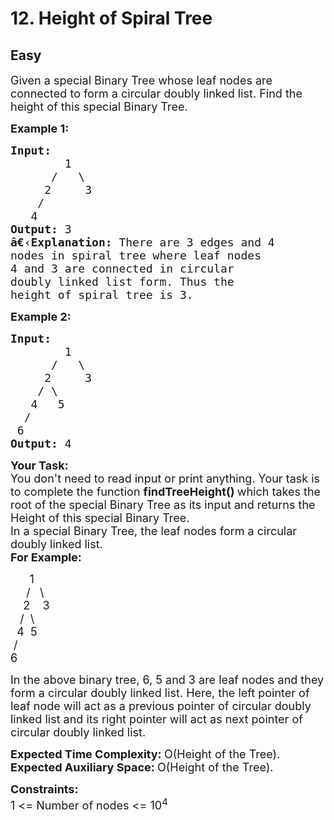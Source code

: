 # 12. Height of Spiral Tree
## Easy 
<div class="problem-statement">
                <p></p><p><span style="font-size:18px">Given a special Binary Tree&nbsp;whose leaf nodes are connected to form a circular doubly linked list. Find the height of this special Binary Tree.</span></p>

<p><span style="font-size:18px"><strong>Example 1:</strong></span></p>

<pre><span style="font-size:18px"><strong>Input:</strong>
&nbsp;       1
&nbsp;     /   \
&nbsp;    2     3
&nbsp;   /
&nbsp;  4<strong>
Output: </strong>3<strong>
â€‹Explanation: </strong>There are 3 edges and 4
nodes in spiral tree where leaf nodes
4 and 3 are connected in circular
doubly linked list form. Thus the
height of spiral tree is 3.</span>
</pre>

<p><span style="font-size:18px"><strong>Example 2:</strong></span></p>

<pre><span style="font-size:18px"><strong>Input:</strong>
&nbsp;       1
      /   \
&nbsp;    2     3
&nbsp;   / \
&nbsp;  4   5
&nbsp; /
&nbsp;6<strong>
Output: </strong>4</span></pre>

<p><span style="font-size:18px"><strong>Your Task:</strong><br>
You don't need to read input or print anything. Your task is to complete the function&nbsp;<strong>findTreeHeight()&nbsp;</strong>which takes the root of the special Binary Tree as its input and returns the Height of this special Binary Tree.<br>
In a special Binary Tree, the leaf nodes form a circular doubly linked list.<br>
<strong>For Example:</strong></span></p>

<p><span style="font-size:18px">&nbsp; &nbsp; &nbsp; 1<br>
&nbsp; &nbsp; &nbsp;/&nbsp;&nbsp; \&nbsp;<br>
&nbsp; &nbsp; 2&nbsp;&nbsp;&nbsp; 3<br>
&nbsp; &nbsp;/&nbsp; \<br>
&nbsp; 4&nbsp; 5<br>
&nbsp;/&nbsp;&nbsp;<br>
6&nbsp;</span></p>

<p><span style="font-size:18px">In the above binary tree, 6, 5 and 3 are leaf nodes and they form a circular doubly linked list. Here, the left pointer of leaf node will act as a previous pointer of circular doubly linked list and its right pointer will act as next pointer of circular doubly linked list.</span></p>

<p><span style="font-size:18px"><strong>Expected Time Complexity:&nbsp;</strong>O(Height of the Tree).<br>
<strong>Expected Auxiliary Space:&nbsp;</strong>O(Height of the Tree).</span></p>

<p><span style="font-size:18px"><strong>Constraints:</strong><br>
1 &lt;= Number of nodes&nbsp;&lt;= 10<sup>4</sup></span></p>
 <p></p>
            </div>